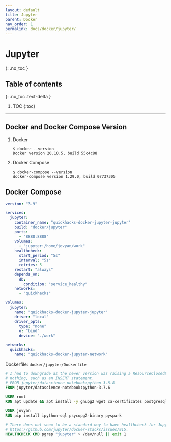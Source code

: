 ```yaml
---
layout: default
title: Jupyter
parent: Docker
nav_order: 1
permalink: docs/docker/jupyter/
---
```


# Jupyter
{: .no_toc }

## Table of contents
{: .no_toc .text-delta }

1. TOC
   {:toc}

---

## Docker and Docker Compose Version

1. Docker

    ```console
    $ docker --version
    Docker version 20.10.5, build 55c4c88
    ```

1. Docker Compose

    ```console
    $ docker-compose --version
    docker-compose version 1.29.0, build 07737305
    ```

## Docker Compose

```yaml
version: "3.9"

services:
  jupyter:
    container_name: "quickhacks-docker-jupyter-jupyter"
    build: "docker/jupyter"
    ports:
      - "8888:8888"
    volumes:
      - "jupyter:/home/jovyan/work"
    healthcheck:
      start_period: "5s"
      interval: "5s"
      retries: 5
    restart: "always"
    depends_on:
      db:
        condition: "service_healthy"
    networks:
      - "quickhacks"

volumes:
  jupyter:
    name: "quickhacks-docker-jupyter-jupyter"
    driver: "local"
    driver_opts:
      type: "none"
      o: "bind"
      device: "./work"

networks:
  quickhacks:
    name: "quickhacks-docker-jupyter-network"
```

Dockerfile: `docker/jupyter/Dockerfile`

```dockerfile
# I had to downgrade as the newer version was raising a ResourceClosedError everytime I ran a query that returned
# nothing, such as an INSERT statement.
# FROM jupyter/datascience-notebook:python-3.8.8
FROM jupyter/datascience-notebook:python-3.7.6

USER root
RUN apt update && apt install -y gnupg2 wget ca-certificates postgresql postgresql-contrib default-jdk

USER jovyan
RUN pip install ipython-sql psycopg2-binary pyspark

# There does not seem to be a standard way to have healthcheck for Jupyer notbooks according to
# https://github.com/jupyter/docker-stacks/issues/915.
HEALTHCHECK CMD pgrep "jupyter" > /dev/null || exit 1
```